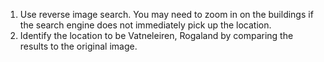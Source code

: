 1. Use reverse image search. You may need to zoom in on the buildings if the search engine does not immediately pick up the location.
2. Identify the location to be Vatneleiren, Rogaland by comparing the results to the original image.
